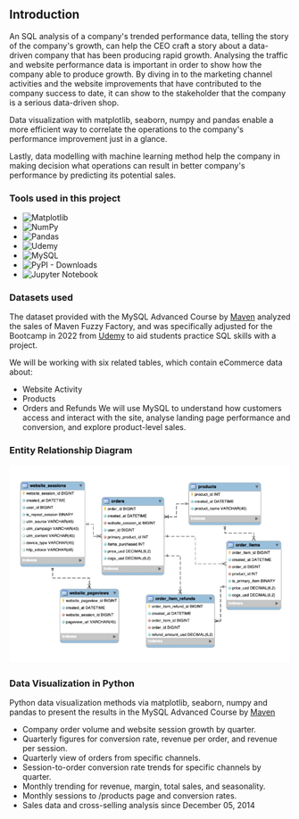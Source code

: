 ## Introduction


An SQL analysis of a company's trended performance data, telling the story of the company's growth, can help the CEO craft a story about a data-driven company that has been producing rapid growth. Analysing the traffic and website performance data is important in order to show how the company able to produce growth. By diving in to the marketing channel activities and the website improvements that have contributed to the company success to date, it can show to the stakeholder that the company is a serious data-driven shop.

Data visualization with matplotlib, seaborn, numpy and pandas enable a more efficient way to correlate the operations to the company's performance improvement just in a glance. 

Lastly, data modelling with machine learning method help the company in making decision what operations can result in better company's performance by predicting its potential sales.


### Tools used in this project

* ![Matplotlib](https://img.shields.io/badge/Matplotlib-%23ffffff.svg?style=for-the-badge&logo=Matplotlib&logoColor=black)
* ![NumPy](https://img.shields.io/badge/numpy-%23013243.svg?style=for-the-badge&logo=numpy&logoColor=white)
* ![Pandas](https://img.shields.io/badge/pandas-%23150458.svg?style=for-the-badge&logo=pandas&logoColor=white)
* ![Udemy](https://img.shields.io/badge/Udemy-A435F0?style=for-the-badge&logo=Udemy&logoColor=white)
* ![MySQL](https://img.shields.io/badge/mysql-%2300f.svg?style=for-the-badge&logo=mysql&logoColor=white)
* ![PyPI - Downloads](https://img.shields.io/pypi/dd/sklearn)
* ![Jupyter Notebook](https://img.shields.io/badge/jupyter-%23FA0F00.svg?style=for-the-badge&logo=jupyter&logoColor=white)

### Datasets used
The dataset provided with the MySQL Advanced Course by [Maven](https://www.mavenanalytics.io/) analyzed the sales of Maven Fuzzy Factory, and was specifically adjusted for the Bootcamp in 2022 from [Udemy](https://www.udemy.com/course/advanced-sql-mysql-for-analytics-business-intelligence/) to aid students practice SQL skills with a project. 

We will be working with six related tables, which contain eCommerce data about:
+ Website Activity
+ Products
+ Orders and Refunds
We will use MySQL to understand how customers access and interact with the site, analyse landing page performance and conversion, and explore product-level sales.

### Entity Relationship Diagram
<img src="images/ERD-diagram.png">

### Data Visualization in Python
Python data visualization methods via matplotlib, seaborn, numpy and pandas to present the results in the MySQL Advanced Course by [Maven](https://www.mavenanalytics.io/)  
  *  Company order volume and website session growth by quarter.
  *  Quarterly figures for conversion rate, revenue per order, and revenue per session.
  *  Quarterly view of orders from specific channels.
  *  Session-to-order conversion rate trends for specific channels by quarter.
  *  Monthly trending for revenue, margin, total sales, and seasonality.
  *  Monthly sessions to /products page and conversion rates.
  *  Sales data and cross-selling analysis since December 05, 2014

<!-- MARKDOWN LINKS -->
[Maven-url]:https://www.mavenanalytics.io/
[Udemy-SQLcourse-url]:https://www.udemy.com/course/advanced-sql-mysql-for-analytics-business-intelligence/ 

